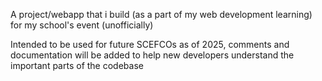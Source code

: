 A project/webapp that i build (as a part of my web development learning) for my school's event (unofficially)

Intended to be used for future SCEFCOs as of 2025, comments and documentation will be added to help new developers understand the important parts of the codebase
